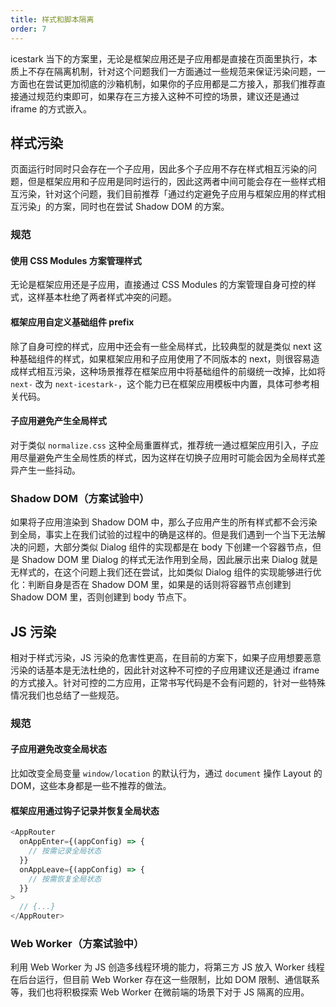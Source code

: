 ```yaml
---
title: 样式和脚本隔离
order: 7
---
```


icestark 当下的方案里，无论是框架应用还是子应用都是直接在页面里执行，本质上不存在隔离机制，针对这个问题我们一方面通过一些规范来保证污染问题，一方面也在尝试更加彻底的沙箱机制，如果你的子应用都是二方接入，那我们推荐直接通过规范约束即可，如果存在三方接入这种不可控的场景，建议还是通过 iframe 的方式嵌入。

## 样式污染

页面运行时同时只会存在一个子应用，因此多个子应用不存在样式相互污染的问题，但是框架应用和子应用是同时运行的，因此这两者中间可能会存在一些样式相互污染，针对这个问题，我们目前推荐「通过约定避免子应用与框架应用的样式相互污染」的方案，同时也在尝试 Shadow DOM 的方案。

### 规范

#### 使用 CSS Modules 方案管理样式

无论是框架应用还是子应用，直接通过 CSS Modules 的方案管理自身可控的样式，这样基本杜绝了两者样式冲突的问题。

#### 框架应用自定义基础组件 prefix

除了自身可控的样式，应用中还会有一些全局样式，比较典型的就是类似 next 这种基础组件的样式，如果框架应用和子应用使用了不同版本的 next，则很容易造成样式相互污染，这种场景推荐在框架应用中将基础组件的前缀统一改掉，比如将 `next-` 改为 `next-icestark-`，这个能力已在框架应用模板中内置，具体可参考相关代码。

#### 子应用避免产生全局样式

对于类似 `normalize.css` 这种全局重置样式，推荐统一通过框架应用引入，子应用尽量避免产生全局性质的样式，因为这样在切换子应用时可能会因为全局样式差异产生一些抖动。

### Shadow DOM（方案试验中）

如果将子应用渲染到 Shadow DOM 中，那么子应用产生的所有样式都不会污染到全局，事实上在我们试验的过程中的确是这样的。但是我们遇到一个当下无法解决的问题，大部分类似 Dialog 组件的实现都是在 body 下创建一个容器节点，但是 Shadow DOM 里 Dialog 的样式无法作用到全局，因此展示出来 Dialog 就是无样式的，在这个问题上我们还在尝试，比如类似 Dialog 组件的实现能够进行优化：判断自身是否在 Shadow DOM 里，如果是的话则将容器节点创建到 Shadow DOM 里，否则创建到 body 节点下。

## JS 污染

相对于样式污染，JS 污染的危害性更高，在目前的方案下，如果子应用想要恶意污染的话基本是无法杜绝的，因此针对这种不可控的子应用建议还是通过 iframe 的方式接入。针对可控的二方应用，正常书写代码是不会有问题的，针对一些特殊情况我们也总结了一些规范。

### 规范

#### 子应用避免改变全局状态

比如改变全局变量 `window/location` 的默认行为，通过 `document` 操作 Layout 的 DOM，这些本身都是一些不推荐的做法。

#### 框架应用通过钩子记录并恢复全局状态

```js
<AppRouter
  onAppEnter={(appConfig) => {
    // 按需记录全局状态
  }}
  onAppLeave={(appConfig) => {
    // 按需恢复全局状态
  }}
>
  // {...}
</AppRouter>
```

### Web Worker（方案试验中）

利用 Web Worker 为 JS 创造多线程环境的能力，将第三方 JS 放入 Worker 线程在后台运行，但目前 Web Worker 存在这一些限制，比如 DOM 限制、通信联系等，我们也将积极探索 Web Worker 在微前端的场景下对于 JS 隔离的应用。
